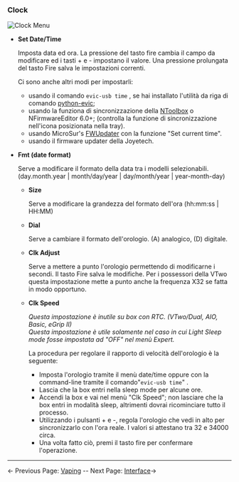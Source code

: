 ### Clock
![Clock Menu](http://i345.photobucket.com/albums/p374/ClockSelect/eVic/clock_zpsmrvulkdd.png)

* __Set Date/Time__

  Imposta data ed ora.
  La pressione del tasto fire cambia il campo da modificare ed i tasti + e - impostano il valore. Una pressione prolungata del tasto Fire salva le impostazioni correnti.

  Ci sono anche altri modi per impostarli:
  * usando il comando ```evic-usb time``` , se hai installato l'utilità da riga di comando [python-evic](https://github.com/ClockSelect/python-evic "python-evic");
  * usando la funziona di sincronizzazione della [NToolbox](https://github.com/TBXin/NFirmwareEditor/releases) o NFirmwareEditor 6.0+; (controlla la funzione di sincronizzazione nell'icona posizionata nella tray).
  * usando MicroSur's [FWUpdater](https://www.dropbox.com/s/83zd19gu05pl3r6/EvicVTCFont.rar?dl=1) con la funzione "Set current time".
  * usando il firmware updater della Joyetech.  
  
  
  
* __Fmt (date format)__

  Serve a modificare il formato della data tra i modelli selezionabili. (day.month.year | month/day/year | day/month/year | year-month-day)

  * __Size__

    Serve a modificare la grandezza del formato dell'ora (hh:mm:ss | HH:MM)

  * __Dial__

    Serve a cambiare il formato dell'orologio. (A) analogico, (D) digitale. 
  
  * __Clk Adjust__

    Serve a mettere a punto l'orologio permettendo di modificarne i secondi. Il tasto Fire salva le modifiche. Per i possessori della VTwo questa impostazione mette a punto anche la frequenza X32 se fatta in modo opportuno.

  * __Clk Speed__

    *Questa impostazione è inutile su box con RTC. (VTwo/Dual, AIO, Basic, eGrip II)*  
    *Questa impostazione è utile solamente nel caso in cui Light Sleep mode fosse impostata ad "OFF" nel menù Expert.*  
      
    La procedura per regolare il rapporto di velocità dell'orologio è la seguente:
      * Imposta l'orologio tramite il menù date/time oppure con la command-line tramite il comando"```evic-usb time```" .
      * Lascia che la box entri nella sleep mode per alcune ore.
      * Accendi la box e vai nel menù "Clk Speed"; non lasciare che la box entri in modalità sleep, altrimenti dovrai ricominciare tutto il processo.
      * Utilizzando i pulsanti + e -, regola l'orologio che vedi in alto per sincronizzarlo con l'ora reale. I valori si attestano tra 32 e 34000 circa.
      * Una volta fatto ciò, premi il tasto fire per confermare l'operazione.
  
-----

← Previous Page: [Vaping](vaping_it.md) --  Next Page: [Interface](interface_it.md)→
